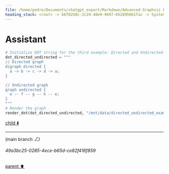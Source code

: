 ```yaml
---
file: /home/pedro/Documents/chatgpt_export/Markdown/Advanced Graphviz Features Demo.md
heading_stack: <root> -> b6f0250c-2c29-48e9-9697-052895061fac -> System -> c0382b3d-5622-418c-82c6-9718652426a2 -> System -> aaa25ba6-dd5e-4b1d-a80b-8cfeb32cd076 -> User -> 2dfbde17-251d-4960-802d-72d431931ba2 -> Assistant -> aaa29eee-17fd-487c-9deb-9b0f300cc79d -> User -> 899b2696-4470-4399-bbbf-d405265e6076 -> Assistant -> 1. Cluster Subgraphs -> aaa2a038-fe85-4b61-ac93-315b624f7960 -> User -> 247dcca5-8dcd-41d5-99b5-0f9c27db63cd -> Assistant -> 9a45f68f-3816-4a98-9de0-66386b0eb41d -> Tool -> 1c9f4085-df27-4ed2-bfd8-547cd8e5e1e2 -> Assistant -> aaa27f58-1e05-4376-b04e-3e4cacc7d472 -> User -> 3be2e9af-c5c5-49aa-8a0b-8ad2b0f975b6 -> Assistant -> 5111d7fb-a43d-460d-bed5-a40ddc510dc8 -> Tool -> 50b0868d-0be4-447b-a431-af11411e85e8 -> Assistant -> aaa2d875-c964-4e5d-a5b3-2ebbbdafad2a -> User -> b92aec5b-e020-4ae3-8ff0-0974f1614b07 -> Assistant
---
```

# Assistant

```python
# Initialize DOT string for the third example: Directed and Undirected Graphs
dot_directed_undirected = """
// Directed graph
digraph directed {
  a -> b -> c -> d -> a;
}

// Undirected graph
graph undirected {
  e -- f -- g -- h -- e;
}
"""
# Render the graph
render_dot(dot_directed_undirected, "/mnt/data/directed_undirected_example.png")
```

[child ⬇️](#49a3bc25-0285-4ece-b65d-ce82f416f859)

---

(main branch ⎇)
###### 49a3bc25-0285-4ece-b65d-ce82f416f859
[parent ⬆️](#b92aec5b-e020-4ae3-8ff0-0974f1614b07)
